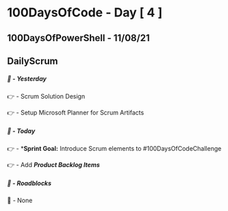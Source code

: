# 100DaysOfCode - Day [ 4 ]     
## 100DaysOfPowerShell - 11/08/21          
## DailyScrum                   


##### :checkered_flag: _-_ Yesterday

:point_right: _-_ Scrum Solution Design

:point_right: _-_ Setup Microsoft Planner for Scrum Artifacts

##### :checkered_flag: _-_ Today

:point_right: _-_ ***Sprint Goal:** Introduce Scrum elements to #100DaysOfCodeChallenge

:point_right: _-_ Add ***Product Backlog Items*** 

##### :construction: _-_ Roadblocks

:construction_worker: _-_ None